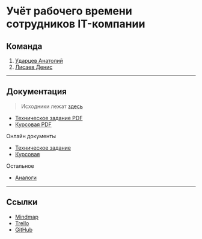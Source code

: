 # Учёт рабочего времени сотрудников IT-компании

## Команда

1. [Ударцев Анатолий](https://github.com/Anatoliy057)
2. [Лисаев Денис](https://github.com/denislisaev)

***

## Документация

> Исходники лежат [здесь](docs/)

- [Техническое задание PDF](docs/ТЗ.pdf)
- [Курсовая PDF](docs/Курсовая.pdf)

Онлайн документы

- [Техническое задание](https://docs.google.com/document/d/1HYCeeLu7vdozekTmkXsDh87z4pugVQK9pAtquTNHVYQ/edit?usp=sharing)
- [Курсовая](https://docs.google.com/document/d/1ii1uCJg4B17JzETSvjEdbRSNKvuPe5GSECcUXM6Hu90/edit?usp=sharing)

Остальное

- [Аналоги](analogs.md)


***

## Ссылки

- [Mindmap](https://miro.com/app/board/o9J_lQieO2s=/)
- [Trello](https://trello.com/b/6gSedKQ7)
- [GitHub](https://github.com/PT-Control-of-remote-workers)
